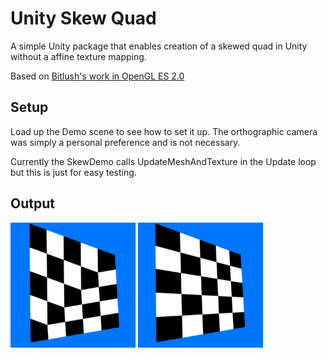 # Unity Skew Quad

A simple Unity package that enables creation of a skewed quad in Unity without a affine texture mapping.

Based on [Bitlush's work in OpenGL ES 2.0](https://github.com/bitlush/android-arbitrary-quadrilaterals-in-opengl-es-2-0)

## Setup

Load up the Demo scene to see how to set it up. The orthographic camera was simply a personal preference and is not necessary. 

Currently the SkewDemo calls UpdateMeshAndTexture in the Update loop but this is just for easy testing.

## Output

<img src="Images/affine.png" width="200">
<img src="Images/correct.png" width="200">
